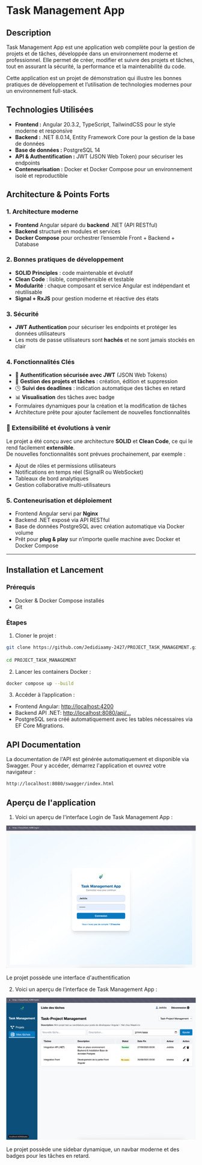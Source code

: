 # Task Management App

## Description

Task Management App est une application web complète pour la gestion de projets et de tâches, développée dans un environnement moderne et professionnel. Elle permet de créer, modifier et suivre des projets et tâches, tout en assurant la sécurité, la performance et la maintenabilité du code.  

Cette application est un projet de démonstration qui illustre les bonnes pratiques de développement et l’utilisation de technologies modernes pour un environnement full-stack.

## Technologies Utilisées

- **Frontend :** Angular 20.3.2, TypeScript, TailwindCSS pour le style moderne et responsive  
- **Backend :** .NET 8.0.14, Entity Framework Core pour la gestion de la base de données  
- **Base de données :** PostgreSQL 14  
- **API & Authentification :** JWT (JSON Web Token) pour sécuriser les endpoints  
- **Conteneurisation :** Docker et Docker Compose pour un environnement isolé et reproductible  

## Architecture & Points Forts

### 1. Architecture moderne

- **Frontend** Angular séparé du **backend** .NET (API RESTful)  
- **Backend** structuré en modules et services
- **Docker Compose** pour orchestrer l’ensemble Front + Backend + Database  

### 2. Bonnes pratiques de développement

- **SOLID Principles** : code maintenable et évolutif  
- **Clean Code** : lisible, compréhensible et testable  
- **Modularité** : chaque composant et service Angular est indépendant et réutilisable  
- **Signal + RxJS** pour gestion moderne et réactive des états  

### 3. Sécurité

- **JWT Authentication** pour sécuriser les endpoints et protéger les données utilisateurs  
- Les mots de passe utilisateurs sont **hachés** et ne sont jamais stockés en clair

### 4. Fonctionnalités Clés

- 🔑 **Authentification sécurisée avec JWT** (JSON Web Tokens)
- 📂 **Gestion des projets et tâches** : création, édition et suppression
- 🕒 **Suivi des deadlines** : indication automatique des tâches en retard
- 📊 **Visualisation** des tâches avec badge  
- Formulaires dynamiques pour la création et la modification de tâches  
- Architecture prête pour ajouter facilement de nouvelles fonctionnalités

### 🚀 Extensibilité et évolutions à venir
Le projet a été conçu avec une architecture **SOLID** et **Clean Code**, ce qui le rend facilement **extensible**.  
De nouvelles fonctionnalités sont prévues prochainement, par exemple :
- Ajout de rôles et permissions utilisateurs
- Notifications en temps réel (SignalR ou WebSocket)
- Tableaux de bord analytiques
- Gestion collaborative multi-utilisateurs

### 5. Conteneurisation et déploiement

- Frontend Angular servi par **Nginx**  
- Backend .NET exposé via API RESTful  
- Base de données PostgreSQL avec création automatique via Docker volume  
- Prêt pour **plug & play** sur n’importe quelle machine avec Docker et Docker Compose

---

## Installation et Lancement

### Prérequis

- Docker & Docker Compose installés
- Git

### Étapes

1. Cloner le projet :

```bash
git clone https://github.com/Jedidiaamy-2427/PROJECT_TASK_MANAGEMENT.git

cd PROJECT_TASK_MANAGEMENT
```

2. Lancer les containers Docker :

```bash
docker compose up --build
```

3. Accéder à l’application :

- Frontend Angular: <http://localhost:4200>
- Backend API .NET: <http://localhost:8080/api/...>
- PostgreSQL sera créé automatiquement avec les tables nécessaires via EF Core Migrations.

## API Documentation

La documentation de l'API est générée automatiquement et disponible via Swagger. Pour y accéder, démarrez l'application et ouvrez votre navigateur :

```bash
http://localhost:8080/swagger/index.html
```

## Aperçu de l'application

1. Voici un aperçu de l'interface Login de Task Management App :

![Login Page](assets/capture/login_page.png)

Le projet possède une interface d'authentification 


2. Voici un aperçu de l’interface de Task Management App :

![Dashboard Task Management](assets/capture/task_page.png)

Le projet possède une sidebar dynamique, un navbar moderne et des badges pour les tâches en retard.
